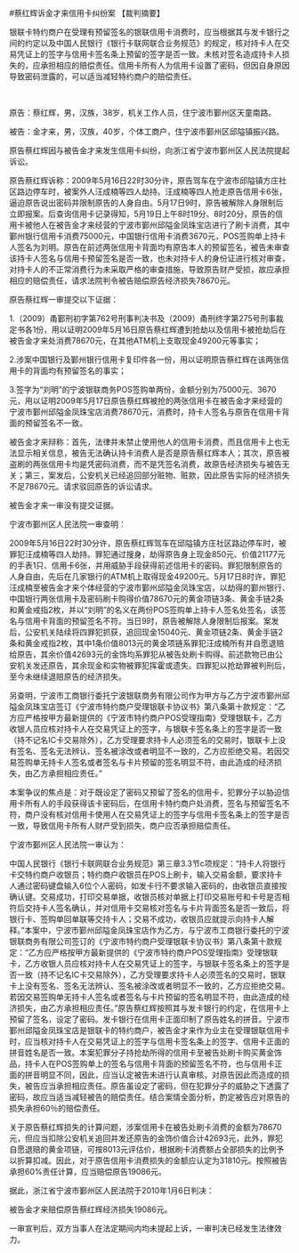 #蔡红辉诉金才来信用卡纠纷案 
【裁判摘要】

银联卡特约商户在受理有预留签名的银联信用卡消费时，应当根据其与发卡银行之间的约定以及中国人民银行《银行卡联网联合业务规范》的规定，核对持卡人在交易凭证上的签字与信用卡签名条上预留的签字是否一致。未核对签名造成持卡人损失的，应承担相应的赔偿责任。信用卡所有人为信用卡设置了密码，但因自身原因导致密码泄露的，可以适当减轻特约商户的赔偿责任。

 

原告：蔡红辉，男，汉族，38岁，机关工作人员，住宁波市鄞州区天童南路。

被告：金才来，男，汉族，40岁，个体工商户，住宁波市鄞州区邱隘镇振兴路。

原告蔡红辉因与被告金才来发生信用卡纠纷，向浙江省宁波市鄞州区人民法院提起诉讼。

原告蔡红辉诉称：2009年5月16日22时30分许，原告驾车在宁波市邱隘镇方庄社区路边停车时，被案外人汪成楠等四人劫持。汪成楠等四人抢走原告信用卡6张，逼迫原告说出密码并限制原告的人身自由。5月17日9时，原告被解除人身限制后立即报案。后查询信用卡记录得知，5月19日上午8时19分、8时20分，原告的信用卡被他人在被告金才来经营的宁波市鄞州邱隘金凤珠宝店进行了刷卡消费，其中鄞州银行信用卡消费75000元，中国银行信用卡消费3670元，POS签购单上持卡人签名为刘明。原告在前述两张信用卡背面均有原告本人的预留签名，被告未审查该持卡人签名与信用卡预留签名是否一致，也未对持卡人的身份证进行核对审查，对持卡人的不正常消费行为未采取严格的审查措施，导致原告财产受损，故应承担相应的赔偿责任，请求法院判令被告赔偿原告经济损失78670元。

原告蔡红辉一审提交以下证据：

1.（2009）甬鄞刑初字第762号刑事判决书及（2009）甬刑终字第275号刑事裁定书各1份，用以证明2009年5月16日原告蔡红辉遭到抢劫以及信用卡被抢劫后在被告金才来处消费78670元，在其他ATM机上支取现金49200元等事实；

2.涉案中国银行及鄞州银行信用卡复印件各一份，用以证明原告蔡红辉在该两张信用卡的背面均有预留签名的事实；

3.签字为“刘明”的宁波银联商务POS签购单两份，金额分别为75000元、3670元，用以证明2009年5月17日原告蔡红辉被抢的两张信用卡在被告金才来经营的宁波市鄞州邱隘金凤珠宝店消费78670元，消费时，持卡人签名与原告在信用卡背面的预留签名不一致。

被告金才来辩称：首先，法律并未禁止使用他人的信用卡消费，而且信用卡上也无法显示相关信息，被告无法确认持卡消费人是否是原告蔡红辉本人；其次，原告被盗刷的两张信用卡均是凭密码消费，而不是凭签名消费，故原告经济损失与被告无关；第三，案发后，公安机关已经追回部分赃物、赃款，因此原告实际的经济损失不足78670元。请求驳回原告的诉讼请求。

被告金才来一审没有提交证据。

宁波市鄞州区人民法院一审查明：

2009年5月16日22时30分许，原告蔡红辉驾车在邱隘镇方庄社区路边停车时，被罪犯汪成楠等四人劫持。罪犯通过搜身，劫得原告身上现金850元、价值21177元的手表1只、信用卡6张，并用威胁手段获得前述信用卡的密码。罪犯限制原告的人身自由，先后在几家银行的ATM机上取得现金49200元。5月17日8时许，罪犯汪成楠至被告金才来个体经营的宁波市鄞州邱隘金凤珠宝店，以劫得的鄞州银行、中国银行两张信用卡及密码刷卡购得价值78670元的黄金项链3条、黄金手链2条和黄金戒指2枚，并以“刘明”的名义在两份POS签购单上持卡人签名处签名，该签名与信用卡背面的预留签名不符。当日9时，原告被解除人身限制后报案。案发后，公安机关陆续将四罪犯抓获，追回现金15040元、黄金项链2条、黄金手链2条和黄金戒指2枚，其中1条价值8013元的黄金项链系罪犯汪成楠所有并自愿退赔给原告，其余价值42693元的金饰均系罪犯从被告处刷卡购得。前述款物已由公安机关发还原告，其余现金和实物被罪犯挥霍或遗失。四罪犯以抢劫罪被判刑后，至今未继续退赔原告的经济损失。

另查明，宁波市工商银行委托宁波银联商务有限公司作为甲方与乙方宁波市鄞州邱隘金凤珠宝店签订《宁波市特约商户受理银联卡协议书》第八条第十款规定：“乙方应严格按甲方最新提供的《宁波市特约商户POS受理指南》受理银联卡，乙方收银人员应核对持卡人在交易凭证上的签字，与银联卡签名条上的签字是否一致（持不记名IC卡交易除外），乙方受理要求持卡人必须签名的交易时，银联卡上没有签名、签名无法辨认、签名被涂改或者明显不一致的，乙方应拒绝交易。若因交易签购单无持卡人签名或者签名与卡片预留的签名明显不符，由此造成的经济损失，由乙方承担相应责任。”

本案争议的焦点是：对于既设定了密码又预留了签名的信用卡，犯罪分子以胁迫信用卡所有人的手段获得该卡密码后，在信用卡特约商户处消费，签名与预留签名不符，商户没有核对信用卡使用人在交易凭证上的签字与信用卡签名条上的签字是否一致，导致信用卡所有人财产受到损失，商户应否承担赔偿责任。

宁波市鄞州区人民法院一审认为：

中国人民银行《银行卡联网联合业务规范》第三章3.3节c项规定：“持卡人将银行卡交特约商户收银员；特约商户收银员在POS上刷卡，输入交易金额，要求持卡人通过密码键盘输入6位个人密码，如发卡行不要求输入密码的，由收银员直接按确认键。交易成功，打印交易单据，收银员核对单据上打印交易账号和卡号是否相符后交持卡人签名确认，并对信用卡交易核对签名与卡片背面签名是否一致后，将银行卡、签购单回单联等交持卡人；交易不成功，收银员应就提示向持卡人解释。”本案中，宁波市鄞州邱隘金凤珠宝店作为乙方，与宁波市工商银行委托的宁波银联商务有限公司签订的《宁波市特约商户受理银联卡协议书》第八条第十款规定：“乙方应严格按甲方最新提供的《宁波市特约商户POS受理指南》受理银联卡，乙方收银人员应核对持卡人在交易凭证上的签字，与银联卡签名条上的签字是否一致（持不记名IC卡交易除外），乙方受理要求持卡人必须签名的交易时，银联卡上没有签名、签名无法辨认、签名被涂改或者明显不一致的，乙方应拒绝交易。若因交易签购单无持卡人签名或者签名与卡片预留的签名明显不符，由此造成的经济损失，由乙方承担相应责任。”原告蔡红辉按照其与发卡银行的约定，在信用卡上预留了签名，设定了密码。发卡银行在信用卡正面印制了原告姓名的拼音。宁波市鄞州邱隘金凤珠宝店是银联卡的特约商户，被告金才来作为业主在受理银联信用卡时，应当核对持卡人在交易凭证上的签字与信用卡签名条上的签字、信用卡正面的拼音姓名是否一致。本案犯罪分子持抢劫所得的信用卡至被告处刷卡购买黄金饰品，持卡人在POS签购单上的签名与信用卡背面的预留签名不符，也与信用卡正面的拼音明显不同，因此，应当认定被告未进行认真审核，对原告因此而造成的损失，被告应当承担相应责任。原告虽设定了密码，但在犯罪分子的威胁之下透露了密码，故应当适当减轻被告的赔偿责任。结合案情全面分析，酌定被告应对原告的损失承担60％的赔偿责任。

关于原告蔡红辉损失的计算问题，涉案信用卡在被告处刷卡消费的金额为78670元，但应当扣除公安机关追回并发还原告的金饰价值合计42693元，此外，罪犯自愿退赔的黄金项链，可按8013元评估价，根据刷卡消费额占全部损失的比例予以折算扣减。因此，对于原告信用卡消费损失的金额应认定为31810元。按照被告承担60%责任计算，应当赔偿原告19086元。

据此，浙江省宁波市鄞州区人民法院于2010年1月6日判决：

被告金才来赔偿原告蔡红辉经济损失19086元。

一审宣判后，双方当事人在法定期间内均未提起上诉，一审判决已经发生法律效力。


